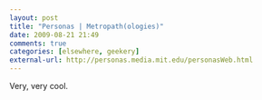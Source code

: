 ```yaml
---
layout: post  
title: "Personas | Metropath(ologies)"  
date: 2009-08-21 21:49  
comments: true  
categories: [elsewhere, geekery]
external-url: http://personas.media.mit.edu/personasWeb.html  
---
```


Very, very cool.
